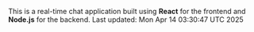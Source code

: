 This is a real-time chat application built using **React** for the frontend and **Node.js** for the backend.
Last updated: Mon Apr 14 03:30:47 UTC 2025
